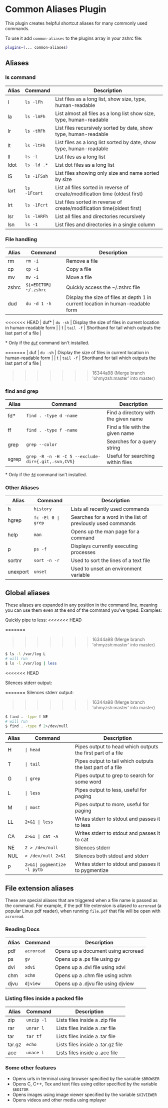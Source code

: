 # Common Aliases Plugin

This plugin creates helpful shortcut aliases for many commonly used commands.

To use it add `common-aliases` to the plugins array in your zshrc file:

```zsh
plugins=(... common-aliases)
```

## Aliases

### ls command

| Alias | Command      | Description                                                                 |
| ----- | ------------ | --------------------------------------------------------------------------- |
| l     | `ls -lFh`    | List files as a long list, show size, type, human-readable                  |
| la    | `ls -lAFh`   | List almost all files as a long list show size, type, human-readable        |
| lr    | `ls -tRFh`   | List files recursively sorted by date, show type, human-readable            |
| lt    | `ls -ltFh`   | List files as a long list sorted by date, show type, human-readable         |
| ll    | `ls -l`      | List files as a long list                                                   |
| ldot  | `ls -ld .*`  | List dot files as a long list                                               |
| lS    | `ls -1FSsh`  | List files showing only size and name sorted by size                        |
| lart  | `ls -1Fcart` | List all files sorted in reverse of create/modification time (oldest first) |
| lrt   | `ls -1Fcrt`  | List files sorted in reverse of create/modification time(oldest first)      |
| lsr   | `ls -lARFh`  | List all files and directories recursively                                  |
| lsn   | `ls -1`      | List files and directories in a single column                               |

### File handling

| Alias | Command               | Description                                                                     |
| ----- | --------------------- | ------------------------------------------------------------------------------- |
| rm    | `rm -i`               | Remove a file                                                                   |
| cp    | `cp -i`               | Copy a file                                                                     |
| mv    | `mv -i`               | Move a file                                                                     |
| zshrc | `${=EDITOR} ~/.zshrc` | Quickly access the ~/.zshrc file                                                |
| dud   | `du -d 1 -h`          | Display the size of files at depth 1 in current location in human-readable form |
<<<<<<< HEAD
| duf\* | `du -sh`              | Display the size of files in current location in human-readable form            |
| t     | `tail -f`             | Shorthand for tail which outputs the last part of a file                        |

\* Only if the [`duf`](https://github.com/muesli/duf) command isn't installed.

=======
| duf   | `du -sh`              | Display the size of files in current location in human-readable form            |
| t     | `tail -f`             | Shorthand for tail which outputs the last part of a file                        |

>>>>>>> 16344a98 (Merge branch 'ohmyzsh:master' into master)
### find and grep

| Alias | Command                                            | Description                          |
| ----- | -------------------------------------------------- | ------------------------------------ |
| fd\*  | `find . -type d -name`                             | Find a directory with the given name |
| ff    | `find . -type f -name`                             | Find a file with the given name      |
| grep  | `grep --color`                                     | Searches for a query string          |
| sgrep | `grep -R -n -H -C 5 --exclude-dir={.git,.svn,CVS}` | Useful for searching within files    |

\* Only if the [`fd`](https://github.com/sharkdp/fd) command isn't installed.

### Other Aliases

| Alias    | Command            | Description                                                 |
| -------- | ------------------ | ----------------------------------------------------------- |
| h        | `history`          | Lists all recently used commands                            |
| hgrep    | `fc -El 0 \| grep` | Searches for a word in the list of previously used commands |
| help     | `man`              | Opens up the man page for a command                         |
| p        | `ps -f`            | Displays currently executing processes                      |
| sortnr   | `sort -n -r`       | Used to sort the lines of a text file                       |
| unexport | `unset`            | Used to unset an environment variable                       |

## Global aliases

These aliases are expanded in any position in the command line, meaning you can use them even at the
end of the command you've typed. Examples:

Quickly pipe to less:
<<<<<<< HEAD

=======
>>>>>>> 16344a98 (Merge branch 'ohmyzsh:master' into master)
```zsh
$ ls -l /var/log L
# will run
$ ls -l /var/log | less
```
<<<<<<< HEAD

Silences stderr output:

=======
Silences stderr output:
>>>>>>> 16344a98 (Merge branch 'ohmyzsh:master' into master)
```zsh
$ find . -type f NE
# will run
$ find . -type f 2>/dev/null
```

| Alias | Command                     | Description                                                 |
| ----- | --------------------------- | ----------------------------------------------------------- |
| H     | `\| head`                   | Pipes output to head which outputs the first part of a file |
| T     | `\| tail`                   | Pipes output to tail which outputs the last part of a file  |
| G     | `\| grep`                   | Pipes output to grep to search for some word                |
| L     | `\| less`                   | Pipes output to less, useful for paging                     |
| M     | `\| most`                   | Pipes output to more, useful for paging                     |
| LL    | `2>&1 \| less`              | Writes stderr to stdout and passes it to less               |
| CA    | `2>&1 \| cat -A`            | Writes stderr to stdout and passes it to cat                |
| NE    | `2 > /dev/null`             | Silences stderr                                             |
| NUL   | `> /dev/null 2>&1`          | Silences both stdout and stderr                             |
| P     | `2>&1\| pygmentize -l pytb` | Writes stderr to stdout and passes it to pygmentize         |

## File extension aliases

These are special aliases that are triggered when a file name is passed as the command. For example,
if the pdf file extension is aliased to `acroread` (a popular Linux pdf reader), when running `file.pdf`
that file will be open with `acroread`.

### Reading Docs

| Alias | Command    | Description                        |
| ----- | ---------- | ---------------------------------- |
| pdf   | `acroread` | Opens up a document using acroread |
| ps    | `gv`       | Opens up a .ps file using gv       |
| dvi   | `xdvi`     | Opens up a .dvi file using xdvi    |
| chm   | `xchm`     | Opens up a .chm file using xchm    |
| djvu  | `djview`   | Opens up a .djvu file using djview |

### Listing files inside a packed file

| Alias  | Command    | Description                       |
| ------ | ---------- | --------------------------------- |
| zip    | `unzip -l` | Lists files inside a .zip file    |
| rar    | `unrar l`  | Lists files inside a .rar file    |
| tar    | `tar tf`   | Lists files inside a .tar file    |
| tar.gz | `echo`     | Lists files inside a .tar.gz file |
| ace    | `unace l`  | Lists files inside a .ace file    |

### Some other features

- Opens urls in terminal using browser specified by the variable `$BROWSER`
- Opens C, C++, Tex and text files using editor specified by the variable `$EDITOR`
- Opens images using image viewer specified by the variable `$XIVIEWER`
- Opens videos and other media using mplayer
